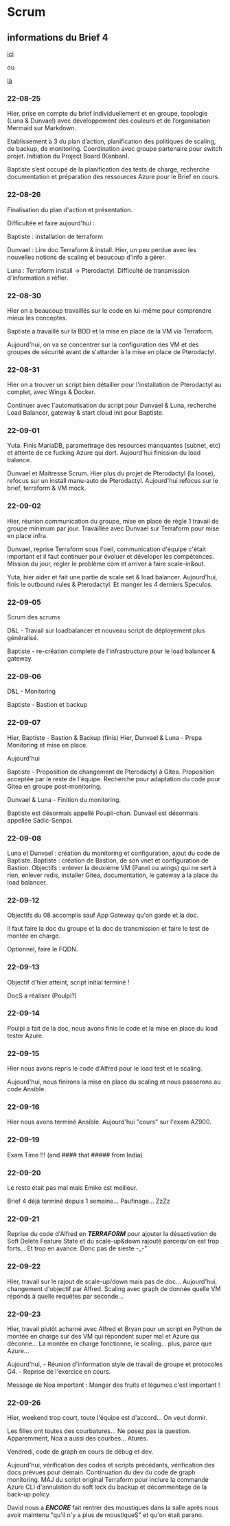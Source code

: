 # Scrum

## informations du Brief 4
[ici](https://github.com/Simplon-Luna/B4-G4/blob/main/Brief%204.pdf)

ou

[là](https://doc.n11e.fr/s/cH1INAodj)


### 22-08-25
Hier, prise en compte du brief individuellement et en groupe, topologie (Luna & Dunvael) avec développement des couleurs et de l’organisation Mermaid sur Markdown.

 
Etablissement à 3 du plan d’action, planification des politiques de scaling, de backup, de monitoring. Coordination avec groupe partenaire pour switch projet. Initiation du Project Board (Kanban).

Baptiste s’est occupé de la planification des tests de charge, recherche documentation et préparation des ressources Azure pour le Brief en cours.

### 22-08-26
Finalisation du plan d'action et présentation.

Difficultée et faire aujourd'hui :

Baptiste : installation de terraform

Dunvael : Lire doc Terraform & install. Hier, un peu perdue avec les nouvelles notions de scaling et beaucoup d'info a gérer.

Luna : Terraform install -> Pterodactyl. Difficulté de transmission d'information a réfler.

### 22-08-30
Hier on a beaucoup travaillés sur le code en lui-même pour comprendre mieux les conceptes.

Baptiste a travaillé sur la BDD et la mise en place de la VM via Terraform.

Aujourd'hui, on va se concentrer sur la configuration des VM et des groupes de sécurité avant de s'attarder à la mise en place de Pterodactyl.

### 22-08-31
Hier on a trouver un script bien détailler pour l'installation de Pterodactyl au complet, avec Wings & Docker.

Continuer avec l'automatisation du script pour Dunvael & Luna, recherche Load Balancer, gateway & start cloud init pour  Baptiste.

### 22-09-01
Yuta. Finis MariaDB, paramettrage des resources manquantes (subnet, etc) et attente de ce fucking Azure qui dort. Aujourd'hui finission du load balance.

Dunvael et Maitresse Scrum. Hier plus du projet de Pterodactyl (la loose), refocus sur un install manu-auto de Pterodactyl. Aujourd'hui refocus sur le brief, terraform & VM mock.

### 22-09-02
Hier, réunion communication du groupe, mise en place de règle 1 travail de groupe minimum par jour. Travaillée avec Dunvael sur Terraform pour mise en place infra.

Dunvael, reprise Terraform sous l'oeil, communication d'équipe c'était important et il faut continuer pour évoluer et déveloper les compétences. Mission du jour, régler le problème com et arriver à faire scale-in&out.

Yuta, hier aider et fait une partie de scale set & load balancer. Aujourd'hui, finis le outbound rules & Pterodactyl. Et manger les 4 derniers Speculos.

### 22-09-05
Scrum des scrums

D&L - Travail sur loadbalancer et nouveau script de déployement plus généralisé.

Baptiste - re-création complete de l'infrastructure pour le load balancer & gateway.

### 22-09-06
D&L - Monitoring

Baptiste - Bastion et backup

### 22-09-07
Hier, Baptiste - Bastion & Backup (finis)
Hier, Dunvael & Luna - Prepa Monitoring et mise en place.

Aujourd'hui

Baptiste - Proposition de changement de Pterodactyl à Gitea. Proposition acceptée par le reste de l'équipe. Recherche pour adaptation du code pour Gitea en groupe post-monitoring.

Dunvael & Luna - Finition du monitoring.

Baptiste est désormais appellé Poupli-chan.
Dunvael est désormais appellée Sadic-Senpai.

### 22-09-08
Luna et Dunvael : création du monitoring et configuration, ajout du code de Baptiste.
Baptiste : création de Bastion, de son vnet et configuration de Bastion.
Objectifs : enlever la deuxième VM (Panel ou wings) qui ne sert à rien, enlever redis, installer Gitea, documentation, le gateway à la place du load balancer. 

### 22-09-12
Objectifs du 08 accomplis sauf App Gateway qu'on garde et la doc.

Il faut faire la doc du groupe et la doc de transmission et faire le test de montée en charge.

Optionnel, faire le FQDN.

### 22-09-13
Objectif d'hier atteint, script initial terminé !

DocS a réaliser (Poulpi?)

### 22-09-14
Poulpi a fait de la doc, nous avons finis le code et la mise en place du load tester Azure.

### 22-09-15
Hier nous avons repris le code d'Alfred pour le load test et le scaling.

Aujourd'hui, nous finirons la mise en place du scaling et nous passerons au code Ansible.

### 22-09-16
Hier nous avons terminé Ansible. Aujourd'hui "cours" sur l'exam AZ900.

### 22-09-19
Exam Time !!! (and #### that ##### from India)

### 22-09-20
Le resto était pas mal mais Emiko est meilleur.

Brief 4 déjà terminé depuis 1 semaine... Paufinage... ZzZz

### 22-09-21
Reprise du code d'Alfred en ***TERRAFORM*** pour ajouter la désactivation de Soft Delete Feature State et du scale-up&down rajouté parcequ'on est trop forts... Et trop en avance. Donc pas de sieste -_-"

### 22-09-22
Hier, travail sur le rajout de scale-up/down mais pas de doc...
Aujourd'hui, changement d'objectif par Alfred. Scaling avec graph de donnée quelle VM réponds à quelle requêtes par seconde...

### 22-09-23
Hier, travail plutôt acharné avec Alfred et Bryan pour un script en Python de montée en charge sur des VM qui répondent super mal et Azure qui déconne... La montée en charge fonctionne, le scaling... plus, parce que Azure...

Aujourd'hui, 
    - Réunion d'information style de travail de groupe et protocoles G4.
    - Reprise de l'exercice en cours.

Message de Noa important : Manger des fruits et légumes c'est important !

### 22-09-26
Hier, weekend trop court, toute l'équipe est d'accord... On veut dormir.

Les filles ont toutes des courbatures... Ne posez pas la question.
Apparemment, Noa a aussi des courbes... Atures.

Vendredi, code de graph en cours de débug et dev.

Aujourd'hui, vérification des codes et scripts précédants, vérification des docs prévues pour demain. Continuation du dev du code de graph monitoring. MAJ du script original Terraform pour inclure la commande Azure CLI d'annulation du soft lock du backup et décommentage de la back-up policy.

David nous a ***ENCORE*** fait rentrer des moustiques dans la salle après nous avoir maintenu "qu'il n'y a plus de moustiqueS" et qu'on était parano.